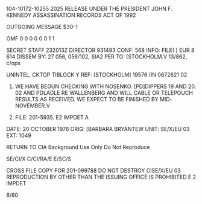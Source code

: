 104-10172-10255 2025 RELEASE UNDER THE PRESIDENT JOHN F. KENNEDY ASSASSINATION RECORDS ACT OF 1992

OUTGOING MESSAGE
$30-1

OMF 0 0 0 0 0 0 1 1

SECRET
STAFF 232013Z DIRECTOR 931493
CONF: 568 INFO: FILE( ) EUR 8 614 DISSEM BY: 27
056, 056/102, SIA2 PER
TO: [STOCKHOLM.V 13/862, c/ops

UNINTEL, CKTOP TIBLOCK Y
REF: [STOCKHOLM] 19576 (IN 0672621 02

1. WE HAVE BEGUN CHECKING WITH NOSENKO. [PD]DIPPERS 19 AND 20.
02
AND PDLADLE RE WALLENBERG AND WILL CABLE OR TELEPOUCH RESULTS AS
RECEIVED. WE EXPECT TO BE FINISHED BY MID-NOVEMBER.V

2. FILE: 201-5935. E2 IMPDET.A

DATE: 20 OCTOBER 1976
ORIG: [BARBARA BRYANTEW
UNIT: SE/X/EU 03
EXT: 1049

RETURN TO CIA
Background Use Only
Do Not Reproduce

SE/CI/X
C/CI/RA/E
E/SC/S

CROSS FILE COPY FOR
201-099788
DO NOT DESTROY
CISE/X/EU 03
REPRODUCTION BY OTHER THAN THE ISSUING OFFICE IS PROHIBITED
E 2 IMPDET

8/80
